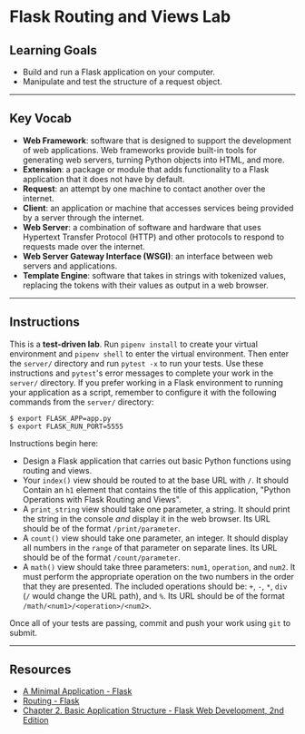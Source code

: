 # Flask Routing and Views Lab

## Learning Goals

- Build and run a Flask application on your computer.
- Manipulate and test the structure of a request object.

---

## Key Vocab

- **Web Framework**: software that is designed to support the development of web
  applications. Web frameworks provide built-in tools for generating web
  servers, turning Python objects into HTML, and more.
- **Extension**: a package or module that adds functionality to a Flask
  application that it does not have by default.
- **Request**: an attempt by one machine to contact another over the internet.
- **Client**: an application or machine that accesses services being provided by
  a server through the internet.
- **Web Server**: a combination of software and hardware that uses Hypertext
  Transfer Protocol (HTTP) and other protocols to respond to requests made over
  the internet.
- **Web Server Gateway Interface (WSGI)**: an interface between web servers and
  applications.
- **Template Engine**: software that takes in strings with tokenized values,
  replacing the tokens with their values as output in a web browser.

---

## Instructions

This is a **test-driven lab**. Run `pipenv install` to create your virtual
environment and `pipenv shell` to enter the virtual environment. Then enter the
`server/` directory and run `pytest -x` to run your tests. Use these
instructions and `pytest`'s error messages to complete your work in the
`server/` directory. If you prefer working in a Flask environment to running
your application as a script, remember to configure it with the following
commands from the `server/` directory:

```console
$ export FLASK_APP=app.py
$ export FLASK_RUN_PORT=5555
```

Instructions begin here:

- Design a Flask application that carries out basic Python functions using
  routing and views.
- Your `index()` view should be routed to at the base URL with `/`. It should
  Contain an `h1` element that contains the title of this application, "Python
  Operations with Flask Routing and Views".
- A `print_string` view should take one parameter, a string. It should print the
  string in the console _and_ display it in the web browser. Its URL should be
  of the format `/print/parameter`.
- A `count()` view should take one parameter, an integer. It should display all
  numbers in the `range` of that parameter on separate lines. Its URL should be
  of the format `/count/parameter`.
- A `math()` view should take three parameters: `num1`, `operation`, and `num2`.
  It must perform the appropriate operation on the two numbers in the order that
  they are presented. The included operations should be: `+`, `-`, `*`, `div`
  (`/` would change the URL path), and `%`. Its URL should be of the format
  `/math/<num1>/<operation>/<num2>`.

Once all of your tests are passing, commit and push your work using `git` to
submit.

---

## Resources

- [A Minimal Application - Flask](https://flask.palletsprojects.com/en/2.2.x/quickstart/#a-minimal-application)
- [Routing - Flask](https://flask.palletsprojects.com/en/2.2.x/quickstart/#routing)
- [Chapter 2. Basic Application Structure - Flask Web Development, 2nd Edition](https://learning.oreilly.com/library/view/flask-web-development/9781491991725/ch02.html#idm140583868985008)
